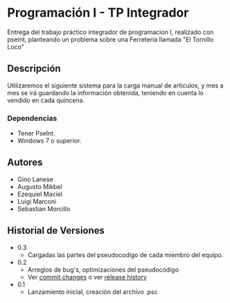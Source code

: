 # Programación I - TP Integrador

Entrega del trabajo práctico integrador de programacion I, realizado con pseint, planteando un problema sobre una Ferreteria llamada "El Tornillo Loco"

## Descripción

Utilizaremos el siguiente sistema para la carga manual de articulos, y mes a mes se irá guardando la información obtenida, teniendo en cuenta lo vendido en cada quincena.

### Dependencias

* Tener PseInt.
* Windows 7 o superior.

## Autores

* Gino Lanese
* Augusto Mikbel
* Ezequiel Maciel
* Luigi Marconi
* Sebastian Morcillo

## Historial de Versiones


* 0.3 
    * Cargadas las partes del pseudocodigo de cada miembro del equipo.
* 0.2
    * Arreglos de bug's, optimizaciones del pseudocódigo
    * Ver [commit changes]() o ver [release history]()
* 0.1
    * Lanzamiento inicial, creación del archivo .psc



